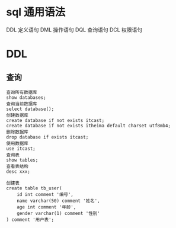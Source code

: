 # sql 通用语法

DDL 定义语句
DML 操作语句
DQL 查询语句
DCL 权限语句

# DDL
## 查询

    查询所有数据库
    show databases;
    查询当前数据库
    select database();
    创建数据库
    create database if not exists itcast;
    create database if not exists itheima default charset utf8mb4;
    删除数据库
    drop database if exists itcast;
    使用数据库
    use itcast;
    查询表
    show tables;
    查看表结构
    desc xxx;

    创建表
    create table tb_user(
        id int comment '编号',
        name varchar(50) comment '姓名',
        age int comment '年龄',
        gender varchar(1) comment '性别'
    ) comment '用户表';